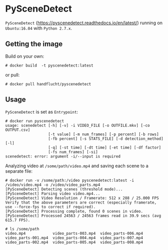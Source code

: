 # PySceneDetect

`PySceneDetect` (https://pyscenedetect.readthedocs.io/en/latest/) running on `Ubuntu:16.04` with `Python 2.7.x`.


## Getting the image

Build on your own:
```https://raw.githubusercontent.com/laphlaw/PySceneDetect/master/Dockerfile
# docker build  -t pyscenedetect:latest
```

or pull:
```
# docker pull handflucht/pyscenedetect
```

## Usage
`PySceneDetect` is set as `Entrypoint`:

```
# docker run pyscenedetect
usage: scenedetect [-h] [-v] -i VIDEO_FILE [-o OUTFILE.mkv] [-co OUTPUT.csv]
                   [-t value] [-m num_frames] [-p percent] [-b rows]
                   [-fb percent] [-s STATS_FILE] [-d detection_method] [-l]
                   [-q] [-st time] [-dt time] [-et time] [-df factor]
                   [-fs num_frames] [-si]
scenedetect: error: argument -i/--input is required
```

Analyzing video at `/some/path/video.mp4` and saving each scene to a separate file:

```
# docker run -v /some/path:/video pyscenedetect:latest -i /video/video.mp4 -o /video/video_parts.mp4
[PySceneDetect] Detecting scenes (threshold mode)...
[PySceneDetect] Parsing video video.mp4...
[PySceneDetect] Video Resolution / Framerate: 512 x 288 / 25.000 FPS
Verify that the above parameters are correct (especially framerate, use --force-fps to correct if required).
[PySceneDetect] Processing complete, found 0 scenes in video.
[PySceneDetect] Processed 24563 / 24563 frames read in 39.9 secs (avg 615.7 FPS).

# ls /some/path
video.mp4            video_parts-003.mp4  video_parts-006.mp4
video_parts-001.mp4  video_parts-004.mp4  video_parts-007.mp4
video_parts-002.mp4  video_parts-005.mp4  video_parts-008.mp4
```
